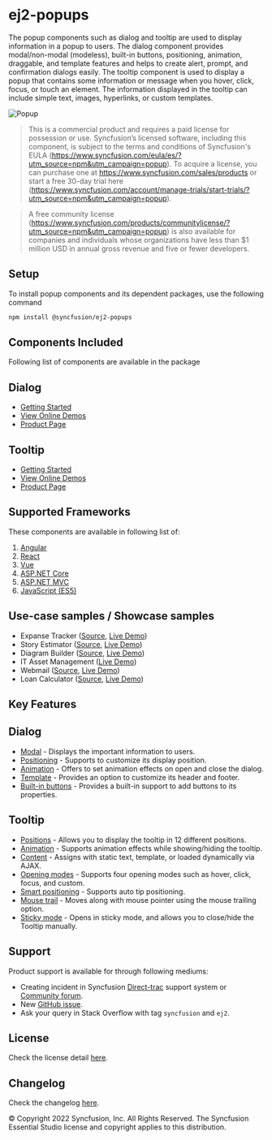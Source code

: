 # ej2-popups

The popup components such as dialog and tooltip are used to display information in a popup to users. The dialog component provides modal/non-modal (modeless), built-in buttons, positioning, animation, draggable, and template features and helps to create alert, prompt, and confirmation dialogs easily. The tooltip component is used to display a popup that contains some information or message when you hover, click, focus, or touch an element. The information displayed in the tooltip can include simple text, images, hyperlinks, or custom templates.

![Popup](https://ej2.syncfusion.com/products/images/popup/readme.png)

> This is a commercial product and requires a paid license for possession or use. Syncfusion’s licensed software, including this component, is subject to the terms and conditions of Syncfusion's EULA (https://www.syncfusion.com/eula/es/?utm_source=npm&utm_campaign=popup). To acquire a license, you can purchase one at https://www.syncfusion.com/sales/products or start a free 30-day trial here (https://www.syncfusion.com/account/manage-trials/start-trials/?utm_source=npm&utm_campaign=popup).

> A free community license (https://www.syncfusion.com/products/communitylicense/?utm_source=npm&utm_campaign=popup) is also available for companies and individuals whose organizations have less than $1 million USD in annual gross revenue and five or fewer developers.

## Setup

To install popup components and its dependent packages, use the following command

```sh
npm install @syncfusion/ej2-popups
```

## Components Included

Following list of components are available in the package

## Dialog

*   [Getting Started](https://ej2.syncfusion.com/documentation/dialog/getting-started/?utm_source=npm&utm_campaign=dialog)
*   [View Online Demos](https://ej2.syncfusion.com/demos/?utm_source=npm&utm_campaign=dialog#/material/dialog/default.html)
*   [Product Page](https://www.syncfusion.com/javascript-ui-controls/modal-dialog/?utm_source=npm&utm_campaign=dialog)

## Tooltip

*   [Getting Started](https://ej2.syncfusion.com/documentation/tooltip/getting-started/?utm_source=npm&utm_campaign=tooltip)
*   [View Online Demos](https://ej2.syncfusion.com/demos/?utm_source=npm&utm_campaign=tooltip#/material/tooltip/default.html)
*   [Product Page](https://www.syncfusion.com/javascript-ui-controls/tooltip/?utm_source=npm&utm_campaign=tooltip)

## Supported Frameworks

These components are available in following list of:

1.	[Angular](https://github.com/syncfusion/ej2-angular-ui-components/?utm_source=npm&utm_campaign=popup)
2.	[React](https://github.com/syncfusion/ej2-react-ui-components/?utm_source=npm&utm_campaign=popup)
3.	[Vue](https://github.com/syncfusion/ej2-vue-ui-components/?utm_source=npm&utm_campaign=popup)
4.	[ASP.NET Core](https://www.syncfusion.com/aspnet-core-ui-controls/?utm_source=npm&utm_campaign=popup)
5.	[ASP.NET MVC](https://www.syncfusion.com/aspnet-mvc-ui-controls/?utm_source=npm&utm_campaign=popup)
6.	[JavaScript (ES5)](https://www.syncfusion.com/javascript-ui-controls/?utm_source=npm&utm_campaign=popup)

## Use-case samples / Showcase samples

*	Expanse Tracker ([Source](https://github.com/syncfusion/ej2-showcase-ts-expensetracker), [Live Demo](https://ej2.syncfusion.com/showcase/typescript/expensetracker/#/dashboard))
*	Story Estimator ([Source](https://github.com/syncfusion/ej2-showcase-aspnetcore-story-estimator), [Live Demo](https://aspdotnetcore.syncfusion.com/showcase/aspnetcore/story-estimator/#/dashboard))
*	Diagram Builder ([Source](https://github.com/syncfusion/ej2-showcase-ng-diagrambuilder), [Live Demo](https://ej2.syncfusion.com/showcase/angular/diagrambuilder/))
*	IT Asset Management ([Live Demo](https://ej2.syncfusion.com/showcase/vue/assetmanagement/#/))
*	Webmail ([Source](https://github.com/syncfusion/ej2-showcase-ts-webmail), [Live Demo](https://ej2.syncfusion.com/showcase/typescript/webmail/#/home))
*	Loan Calculator ([Source](https://github.com/syncfusion/ej2-showcase-ts-loancalculator), [Live Demo](https://ej2.syncfusion.com/showcase/typescript/loancalculator/#/default))

## Key Features

## Dialog
*	[Modal](https://ej2.syncfusion.com/demos/?utm_source=npm&utm_campaign=dialog/#/material/dialog/modal-dialog.html) - Displays the important information to users.
*	[Positioning](https://ej2.syncfusion.com/demos/?utm_source=npm&utm_campaign=dialog#/material/dialog/position.html) - Supports to customize its display position.
*	[Animation](https://ej2.syncfusion.com/demos/?utm_source=npm&utm_campaign=dialog#/material/dialog/animation.html) - Offers to set animation effects on open and close the dialog.
*	[Template](https://ej2.syncfusion.com/demos/?utm_source=npm&utm_campaign=dialog#/material/dialog/template.html) - Provides an option to customize its header and footer.
*	[Built-in buttons](https://ej2.syncfusion.com/demos/?utm_source=npm&utm_campaign=dialog#/material/dialog/default.html) - Provides a built-in support to add buttons to its properties.

## Tooltip

*	[Positions](https://ej2.syncfusion.com/demos/?utm_source=npm&utm_campaign=tooltip#/material/tooltip/default.html) - Allows you to display the tooltip in 12 different positions.
*	[Animation](https://ej2.syncfusion.com/products/typescript/tooltip/animation/?utm_source=npm&utm_campaign=tooltip) - Supports animation effects while showing/hiding the tooltip.
*	[Content](https://ej2.syncfusion.com/demos/?utm_source=npm&utm_campaign=tooltip/#/material/tooltip/ajax-content.html) - Assigns with static text, template, or loaded dynamically via AJAX.
*	[Opening modes](https://ej2.syncfusion.com/products/typescript/tooltip/show-hide/?utm_source=npm&utm_campaign=tooltip) - Supports four opening modes such as hover, click, focus, and custom.
*	[Smart positioning](https://ej2.syncfusion.com/demos/?utm_source=npm&utm_campaign=tooltip/#/material/tooltip/smart-position.html) - Supports auto tip positioning.
*	[Mouse trail](https://ej2.syncfusion.com/products/typescript/tooltip/customization/?utm_source=npm&utm_campaign=tooltip) - Moves along with mouse pointer using the mouse trailing option.
*	[Sticky mode](https://ej2.syncfusion.com/products/typescript/tooltip/show-hide/?utm_source=npm&utm_campaign=tooltip) - Opens in sticky mode, and allows you to close/hide the Tooltip manually.

## Support

Product support is available for through following mediums:

*	Creating incident in Syncfusion [Direct-trac](https://www.syncfusion.com/support/directtrac/incidents/?utm_source=npm&utm_campaign=popup) support system or [Community forum](https://www.syncfusion.com/forums/essential-js2/?utm_source=npm&utm_campaign=popup).
*	New [GitHub issue](https://github.com/syncfusion/ej2-javascript-ui-controls/issues/new).
*	Ask your query in Stack Overflow with tag `syncfusion` and `ej2`.

## License

Check the license detail [here](https://github.com/syncfusion/ej2-javascript-ui-controls/blob/master/license).

## Changelog

Check the changelog [here](https://github.com/syncfusion/ej2-javascript-ui-controls/blob/master/controls/popups/CHANGELOG.md/?utm_source=npm&utm_campaign=dialog).


© Copyright 2022 Syncfusion, Inc. All Rights Reserved. The Syncfusion Essential Studio license and copyright applies to this distribution.

